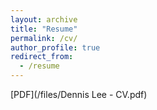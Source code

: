```yaml
---
layout: archive
title: "Resume"
permalink: /cv/
author_profile: true
redirect_from:
  - /resume
---
```

[PDF](/files/Dennis Lee - CV.pdf)
